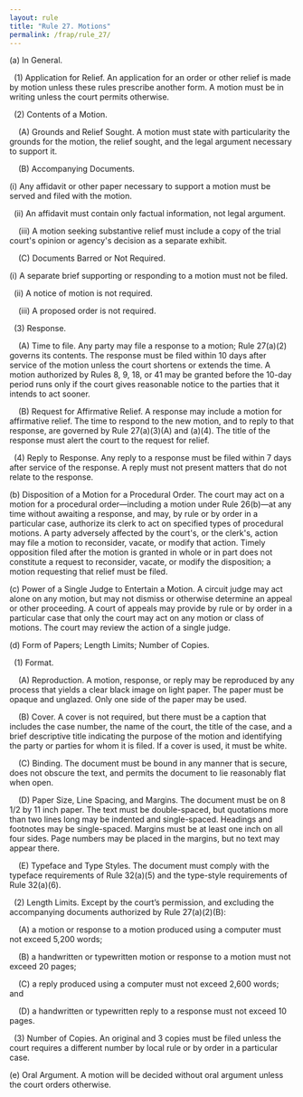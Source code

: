 ```yaml
---
layout: rule
title: "Rule 27. Motions"
permalink: /frap/rule_27/
---
```


(a) In General.


&nbsp;&nbsp;(1) Application for Relief. An application for an order or other relief is made by motion unless these rules prescribe another form. A motion must be in writing unless the court permits otherwise.


&nbsp;&nbsp;(2) Contents of a Motion.


&nbsp;&nbsp;&nbsp;&nbsp;(A) Grounds and Relief Sought. A motion must state with particularity the grounds for the motion, the relief sought, and the legal argument necessary to support it.


&nbsp;&nbsp;&nbsp;&nbsp;(B) Accompanying Documents.


(i) Any affidavit or other paper necessary to support a motion must be served and filed with the motion.


&nbsp;&nbsp;(ii) An affidavit must contain only factual information, not legal argument.


&nbsp;&nbsp;&nbsp;&nbsp;(iii) A motion seeking substantive relief must include a copy of the trial court's opinion or agency's decision as a separate exhibit.


&nbsp;&nbsp;&nbsp;&nbsp;(C) Documents Barred or Not Required.


(i) A separate brief supporting or responding to a motion must not be filed.


&nbsp;&nbsp;(ii) A notice of motion is not required.


&nbsp;&nbsp;&nbsp;&nbsp;(iii) A proposed order is not required.


&nbsp;&nbsp;(3) Response.


&nbsp;&nbsp;&nbsp;&nbsp;(A) Time to file. Any party may file a response to a motion; Rule 27(a)(2) governs its contents. The response must be filed within 10 days after service of the motion unless the court shortens or extends the time. A motion authorized by Rules 8, 9, 18, or 41 may be granted before the 10-day period runs only if the court gives reasonable notice to the parties that it intends to act sooner.


&nbsp;&nbsp;&nbsp;&nbsp;(B) Request for Affirmative Relief. A response may include a motion for affirmative relief. The time to respond to the new motion, and to reply to that response, are governed by Rule 27(a)(3)(A) and (a)(4). The title of the response must alert the court to the request for relief.


&nbsp;&nbsp;(4) Reply to Response. Any reply to a response must be filed within 7 days after service of the response. A reply must not present matters that do not relate to the response.


(b) Disposition of a Motion for a Procedural Order. The court may act on a motion for a procedural order—including a motion under Rule 26(b)—at any time without awaiting a response, and may, by rule or by order in a particular case, authorize its clerk to act on specified types of procedural motions. A party adversely affected by the court's, or the clerk's, action may file a motion to reconsider, vacate, or modify that action. Timely opposition filed after the motion is granted in whole or in part does not constitute a request to reconsider, vacate, or modify the disposition; a motion requesting that relief must be filed.


(c) Power of a Single Judge to Entertain a Motion. A circuit judge may act alone on any motion, but may not dismiss or otherwise determine an appeal or other proceeding. A court of appeals may provide by rule or by order in a particular case that only the court may act on any motion or class of motions. The court may review the action of a single judge.


(d) Form of Papers; Length Limits; Number of Copies.


&nbsp;&nbsp;(1) Format.


&nbsp;&nbsp;&nbsp;&nbsp;(A) Reproduction. A motion, response, or reply may be reproduced by any process that yields a clear black image on light paper. The paper must be opaque and unglazed. Only one side of the paper may be used.


&nbsp;&nbsp;&nbsp;&nbsp;(B) Cover. A cover is not required, but there must be a caption that includes the case number, the name of the court, the title of the case, and a brief descriptive title indicating the purpose of the motion and identifying the party or parties for whom it is filed. If a cover is used, it must be white.


&nbsp;&nbsp;&nbsp;&nbsp;(C) Binding. The document must be bound in any manner that is secure, does not obscure the text, and permits the document to lie reasonably flat when open.


&nbsp;&nbsp;&nbsp;&nbsp;(D) Paper Size, Line Spacing, and Margins. The document must be on 8 1/2 by 11 inch paper. The text must be double-spaced, but quotations more than two lines long may be indented and single-spaced. Headings and footnotes may be single-spaced. Margins must be at least one inch on all four sides. Page numbers may be placed in the margins, but no text may appear there.


&nbsp;&nbsp;&nbsp;&nbsp;(E) Typeface and Type Styles. The document must comply with the typeface requirements of Rule 32(a)(5) and the type-style requirements of Rule 32(a)(6).


&nbsp;&nbsp;(2) Length Limits. Except by the court’s permission, and excluding the accompanying documents authorized by Rule 27(a)(2)(B):


&nbsp;&nbsp;&nbsp;&nbsp;(A) a motion or response to a motion produced using a computer must not exceed 5,200 words;


&nbsp;&nbsp;&nbsp;&nbsp;(B) a handwritten or typewritten motion or response to a motion must not exceed 20 pages;


&nbsp;&nbsp;&nbsp;&nbsp;(C) a reply produced using a computer must not exceed 2,600 words; and


&nbsp;&nbsp;&nbsp;&nbsp;(D) a handwritten or typewritten reply to a response must not exceed 10 pages.


&nbsp;&nbsp;(3) Number of Copies. An original and 3 copies must be filed unless the court requires a different number by local rule or by order in a particular case.


(e) Oral Argument. A motion will be decided without oral argument unless the court orders otherwise.